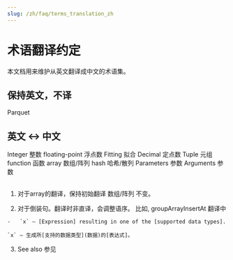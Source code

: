 ```yaml
---
slug: /zh/faq/terms_translation_zh
---
```

# 术语翻译约定

本文档用来维护从英文翻译成中文的术语集。



## 保持英文，不译
Parquet

## 英文   &lt;->         中文
Integer             整数
floating-point      浮点数
Fitting             拟合
Decimal             定点数
Tuple               元组
function            函数
array               数组/阵列
hash                哈希/散列
Parameters          参数
Arguments           参数


##
1. 对于array的翻译，保持初始翻译 数组/阵列 不变。

2. 对于倒装句。翻译时非直译，会调整语序。
比如, groupArrayInsertAt 翻译中

``` text
-   `x` — [Expression] resulting in one of the [supported data types].
```

``` text
`x` — 生成所[支持的数据类型](数据)的[表达式]。
```

3. See also         参见
